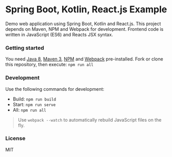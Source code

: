 Spring Boot, Kotlin, React.js Example
========================

Demo web application using Spring Boot, Kotlin and React.js. This project depends on Maven, NPM and Webpack for development. Frontend code is written in JavaScript (ES6) and Reacts JSX syntax.

### Getting started

You need [Java 8](https://www.oracle.com/java/), [Maven 3](https://maven.apache.org/
), [NPM](https://www.npmjs.com/) and [Webpack](https://webpack.github.io/) pre-installed. Fork or clone this repository, then execute: `npm run all`

### Development

Use the following commands for development:

- Build: `npm run build`
- Start: `npm run serve`
- All: `npm run all`

> Use `webpack --watch` to automatically rebuild JavaScript files on the fly.

### License

MIT
